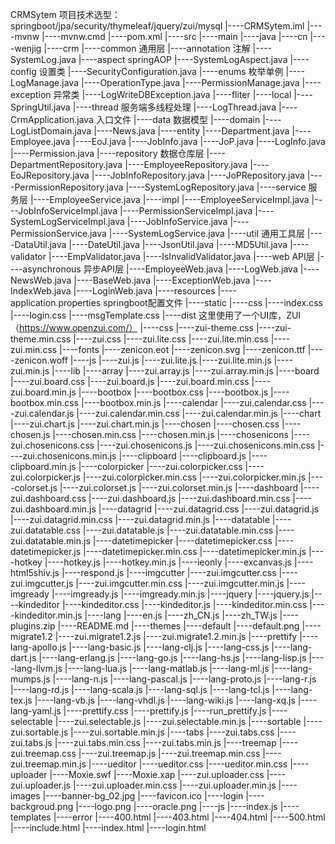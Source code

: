 CRMSytem
     项目技术选型：springboot/jpa/security/thymeleaf/jquery/zui/mysql
     |----CRMSytem.iml
     |----mvnw
     |----mvnw.cmd
     |----pom.xml
     |----src
          |----main
               |----java
                    |----cn
                         |----wenjig
                              |----crm
                                   |----common                                          通用层
                                        |----annotation                                 注解
                                             |----SystemLog.java
                                        |----aspect                                     springAOP
                                             |----SystemLogAspect.java
                                        |----config                                     设置类
                                             |----SecurityConfiguration.java
                                        |----enums                                      枚举单例
                                             |----LogManage.java
                                             |----OperationType.java
                                             |----PermissionManage.java
                                        |----exception                                  异常类
                                             |----LogWriteDBException.java
                                        |----fliter
                                        |----local
                                             |----SpringUtil.java
                                             |----thread                                服务端多线程处理
                                                  |----LogThread.java
                                   |----CrmApplication.java                             入口文件
                                   |----data                                            数据模型
                                        |----domain
                                             |----LogListDomain.java
                                             |----News.java
                                        |----entity
                                             |----Department.java
                                             |----Employee.java
                                             |----EoJ.java
                                             |----JobInfo.java
                                             |----JoP.java
                                             |----LogInfo.java
                                             |----Permission.java
                                   |----repository                                      数据仓库层
                                        |----DepartmentRepository.java
                                        |----EmployeeRepository.java
                                        |----EoJRepository.java
                                        |----JobInfoRepository.java
                                        |----JoPRepository.java
                                        |----PermissionRepository.java
                                        |----SystemLogRepository.java
                                   |----service                                         服务层
                                        |----EmployeeService.java
                                        |----impl
                                             |----EmployeeServiceImpl.java
                                             |----JobInfoServiceImpl.java
                                             |----PermissionServiceImpl.java
                                             |----SystemLogServiceImpl.java
                                             |----JobInfoService.java
                                             |----PermissionService.java
                                             |----SystemLogService.java
                                   |----util                                            通用工具层
                                        |----DataUtil.java
                                        |----DateUtil.java
                                        |----JsonUtil.java
                                        |----MD5Util.java
                                        |----validator
                                             |----EmpValidator.java
                                             |----IsInvalidValidator.java
                                   |----web                                             API层
                                        |----asynchronous                               异步API层
                                             |----EmployeeWeb.java
                                             |----LogWeb.java
                                             |----NewsWeb.java
                                        |----BaseWeb.java
                                        |----ExceptionWeb.java
                                        |----IndexWeb.java
                                        |----LoginWeb.java
               |----resources
                    |----application.properties                                         springboot配置文件
                    |----static
                         |----css
                              |----index.css
                              |----login.css
                              |----msgTemplate.css
                         |----dist                                                      这里使用了一个UI库，ZUI（https://www.openzui.com/）
                              |----css
                                   |----zui-theme.css
                                   |----zui-theme.min.css
                                   |----zui.css
                                   |----zui.lite.css
                                   |----zui.lite.min.css
                                   |----zui.min.css
                              |----fonts
                                   |----zenicon.eot
                                   |----zenicon.svg
                                   |----zenicon.ttf
                                   |----zenicon.woff
                              |----js
                                   |----zui.js
                                   |----zui.lite.js
                                   |----zui.lite.min.js
                                   |----zui.min.js
                              |----lib
                                   |----array
                                        |----zui.array.js
                                        |----zui.array.min.js
                                   |----board
                                        |----zui.board.css
                                        |----zui.board.js
                                        |----zui.board.min.css
                                        |----zui.board.min.js
                                   |----bootbox
                                        |----bootbox.css
                                        |----bootbox.js
                                        |----bootbox.min.css
                                        |----bootbox.min.js
                                   |----calendar
                                        |----zui.calendar.css
                                        |----zui.calendar.js
                                        |----zui.calendar.min.css
                                        |----zui.calendar.min.js
                                   |----chart
                                        |----zui.chart.js
                                        |----zui.chart.min.js
                                   |----chosen
                                        |----chosen.css
                                        |----chosen.js
                                        |----chosen.min.css
                                        |----chosen.min.js
                                   |----chosenicons
                                        |----zui.chosenicons.css
                                        |----zui.chosenicons.js
                                        |----zui.chosenicons.min.css
                                        |----zui.chosenicons.min.js
                                   |----clipboard
                                        |----clipboard.js
                                        |----clipboard.min.js
                                   |----colorpicker
                                        |----zui.colorpicker.css
                                        |----zui.colorpicker.js
                                        |----zui.colorpicker.min.css
                                        |----zui.colorpicker.min.js
                                   |----colorset.js
                                        |----zui.colorset.js
                                        |----zui.colorset.min.js
                                   |----dashboard
                                        |----zui.dashboard.css
                                        |----zui.dashboard.js
                                        |----zui.dashboard.min.css
                                        |----zui.dashboard.min.js
                                   |----datagrid
                                        |----zui.datagrid.css
                                        |----zui.datagrid.js
                                        |----zui.datagrid.min.css
                                        |----zui.datagrid.min.js
                                   |----datatable
                                        |----zui.datatable.css
                                        |----zui.datatable.js
                                        |----zui.datatable.min.css
                                        |----zui.datatable.min.js
                                   |----datetimepicker
                                        |----datetimepicker.css
                                        |----datetimepicker.js
                                        |----datetimepicker.min.css
                                        |----datetimepicker.min.js
                                   |----hotkey
                                        |----hotkey.js
                                        |----hotkey.min.js
                                   |----ieonly
                                        |----excanvas.js
                                        |----html5shiv.js
                                        |----respond.js
                                   |----imgcutter
                                        |----zui.imgcutter.css
                                        |----zui.imgcutter.js
                                        |----zui.imgcutter.min.css
                                        |----zui.imgcutter.min.js
                                   |----imgready
                                        |----imgready.js
                                        |----imgready.min.js
                                   |----jquery
                                        |----jquery.js
                                   |----kindeditor
                                        |----kindeditor.css
                                        |----kindeditor.js
                                        |----kindeditor.min.css
                                        |----kindeditor.min.js
                                        |----lang
                                             |----en.js
                                             |----zh_CN.js
                                             |----zh_TW.js
                                             |----plugins.zip
                                             |----README.md
                                        |----themes
                                             |----default
                                                  |----default.png
                                   |----migrate1.2
                                        |----zui.migrate1.2.js
                                        |----zui.migrate1.2.min.js
                                   |----prettify
                                        |----lang-apollo.js
                                        |----lang-basic.js
                                        |----lang-clj.js
                                        |----lang-css.js
                                        |----lang-dart.js
                                        |----lang-erlang.js
                                        |----lang-go.js
                                        |----lang-hs.js
                                        |----lang-lisp.js
                                        |----lang-llvm.js
                                        |----lang-lua.js
                                        |----lang-matlab.js
                                        |----lang-ml.js
                                        |----lang-mumps.js
                                        |----lang-n.js
                                        |----lang-pascal.js
                                        |----lang-proto.js
                                        |----lang-r.js
                                        |----lang-rd.js
                                        |----lang-scala.js
                                        |----lang-sql.js
                                        |----lang-tcl.js
                                        |----lang-tex.js
                                        |----lang-vb.js
                                        |----lang-vhdl.js
                                        |----lang-wiki.js
                                        |----lang-xq.js
                                        |----lang-yaml.js
                                        |----prettify.css
                                        |----prettify.js
                                        |----run_prettify.js
                                   |----selectable
                                        |----zui.selectable.js
                                        |----zui.selectable.min.js
                                   |----sortable
                                        |----zui.sortable.js
                                        |----zui.sortable.min.js
                                   |----tabs
                                        |----zui.tabs.css
                                        |----zui.tabs.js
                                        |----zui.tabs.min.css
                                        |----zui.tabs.min.js
                                   |----treemap
                                        |----zui.treemap.css
                                        |----zui.treemap.js
                                        |----zui.treemap.min.css
                                        |----zui.treemap.min.js
                                   |----ueditor
                                        |----ueditor.css
                                        |----ueditor.min.css
                                   |----uploader
                                        |----Moxie.swf
                                        |----Moxie.xap
                                        |----zui.uploader.css
                                        |----zui.uploader.js
                                        |----zui.uploader.min.css
                                        |----zui.uploader.min.js
                         |----images
                              |----banner-bg_02.jpg
                              |----favicon.ico
                              |----login
                                   |----backgroud.png
                                   |----logo.png
                                   |----oracle.png
                         |----js
                              |----index.js
                    |----templates
                         |----error
                              |----400.html
                              |----403.html
                              |----404.html
                              |----500.html
                        |----include.html
                        |----index.html
                        |----login.html

